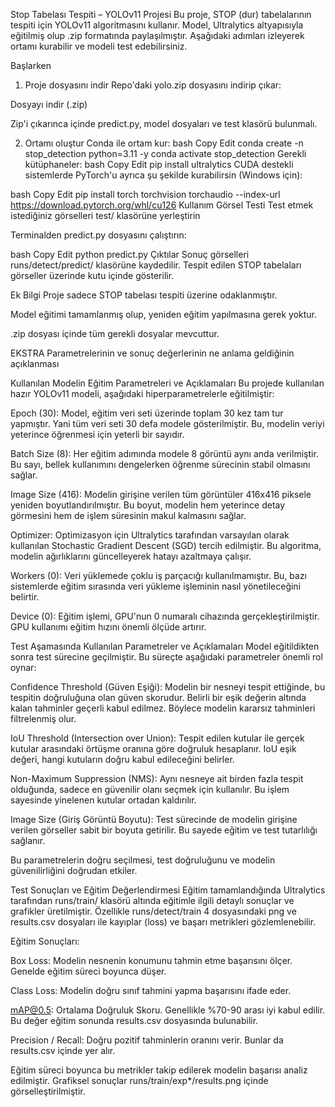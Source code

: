 Stop Tabelası Tespiti – YOLOv11 Projesi
Bu proje, STOP (dur) tabelalarının tespiti için YOLOv11 algoritmasını kullanır. Model, Ultralytics altyapısıyla eğitilmiş olup .zip formatında paylaşılmıştır. Aşağıdaki adımları izleyerek ortamı kurabilir ve modeli test edebilirsiniz.

Başlarken
1. Proje dosyasını indir
Repo'daki yolo.zip dosyasını indirip çıkar:

Dosyayı indir (.zip)

Zip'i çıkarınca içinde predict.py, model dosyaları ve test klasörü bulunmalı.

2. Ortamı oluştur
Conda ile ortam kur:
bash
Copy
Edit
conda create -n stop_detection python=3.11 -y
conda activate stop_detection
Gerekli kütüphaneler:
bash
Copy
Edit
pip install ultralytics
CUDA destekli sistemlerde PyTorch'u ayrıca şu şekilde kurabilirsin (Windows için):

bash
Copy
Edit
pip install torch torchvision torchaudio --index-url https://download.pytorch.org/whl/cu126
Kullanım
Görsel Testi
Test etmek istediğiniz görselleri test/ klasörüne yerleştirin

Terminalden predict.py dosyasını çalıştırın:

bash
Copy
Edit
python predict.py
Çıktılar
Sonuç görselleri runs/detect/predict/ klasörüne kaydedilir. Tespit edilen STOP tabelaları görseller üzerinde kutu içinde gösterilir.

Ek Bilgi
Proje sadece STOP tabelası tespiti üzerine odaklanmıştır.

Model eğitimi tamamlanmış olup, yeniden eğitim yapılmasına gerek yoktur.

.zip dosyası içinde tüm gerekli dosyalar mevcuttur.

EKSTRA
Parametrelerinin ve sonuç değerlerinin ne anlama geldiğinin açıklanması

Kullanılan Modelin Eğitim Parametreleri ve Açıklamaları
Bu projede kullanılan hazır YOLOv11 modeli, aşağıdaki hiperparametrelerle eğitilmiştir:

Epoch (30):
Model, eğitim veri seti üzerinde toplam 30 kez tam tur yapmıştır. Yani tüm veri seti 30 defa modele gösterilmiştir. Bu, modelin veriyi yeterince öğrenmesi için yeterli bir sayıdır.

Batch Size (8):
Her eğitim adımında modele 8 görüntü aynı anda verilmiştir. Bu sayı, bellek kullanımını dengelerken öğrenme sürecinin stabil olmasını sağlar.

Image Size (416):
Modelin girişine verilen tüm görüntüler 416x416 piksele yeniden boyutlandırılmıştır. Bu boyut, modelin hem yeterince detay görmesini hem de işlem süresinin makul kalmasını sağlar.

Optimizer:
Optimizasyon için Ultralytics tarafından varsayılan olarak kullanılan Stochastic Gradient Descent (SGD) tercih edilmiştir. Bu algoritma, modelin ağırlıklarını güncelleyerek hatayı azaltmaya çalışır.

Workers (0):
Veri yüklemede çoklu iş parçacığı kullanılmamıştır. Bu, bazı sistemlerde eğitim sırasında veri yükleme işleminin nasıl yönetileceğini belirtir.

Device (0):
Eğitim işlemi, GPU'nun 0 numaralı cihazında gerçekleştirilmiştir. GPU kullanımı eğitim hızını önemli ölçüde artırır.

Test Aşamasında Kullanılan Parametreler ve Açıklamaları
Model eğitildikten sonra test sürecine geçilmiştir. Bu süreçte aşağıdaki parametreler önemli rol oynar:

Confidence Threshold (Güven Eşiği):
Modelin bir nesneyi tespit ettiğinde, bu tespitin doğruluğuna olan güven skorudur. Belirli bir eşik değerin altında kalan tahminler geçerli kabul edilmez. Böylece modelin kararsız tahminleri filtrelenmiş olur.

IoU Threshold (Intersection over Union):
Tespit edilen kutular ile gerçek kutular arasındaki örtüşme oranına göre doğruluk hesaplanır. IoU eşik değeri, hangi kutuların doğru kabul edileceğini belirler.

Non-Maximum Suppression (NMS):
Aynı nesneye ait birden fazla tespit olduğunda, sadece en güvenilir olanı seçmek için kullanılır. Bu işlem sayesinde yinelenen kutular ortadan kaldırılır.

Image Size (Giriş Görüntü Boyutu):
Test sürecinde de modelin girişine verilen görseller sabit bir boyuta getirilir. Bu sayede eğitim ve test tutarlılığı sağlanır.

Bu parametrelerin doğru seçilmesi, test doğruluğunu ve modelin güvenilirliğini doğrudan etkiler.

Test Sonuçları ve Eğitim Değerlendirmesi
Eğitim tamamlandığında Ultralytics tarafından runs/train/ klasörü altında eğitimle ilgili detaylı sonuçlar ve grafikler üretilmiştir. Özellikle runs/detect/train 4 dosyasındaki png ve results.csv dosyaları ile kayıplar (loss) ve başarı metrikleri gözlemlenebilir.

Eğitim Sonuçları:

Box Loss: Modelin nesnenin konumunu tahmin etme başarısını ölçer. Genelde eğitim süreci boyunca düşer.

Class Loss: Modelin doğru sınıf tahmini yapma başarısını ifade eder.

mAP@0.5: Ortalama Doğruluk Skoru. Genellikle %70-90 arası iyi kabul edilir. Bu değer eğitim sonunda results.csv dosyasında bulunabilir.

Precision / Recall: Doğru pozitif tahminlerin oranını verir. Bunlar da results.csv içinde yer alır.

Eğitim süreci boyunca bu metrikler takip edilerek modelin başarısı analiz edilmiştir. Grafiksel sonuçlar runs/train/exp*/results.png içinde görselleştirilmiştir.

